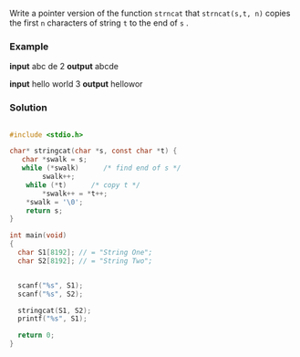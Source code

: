 

Write a pointer version of the function  `strncat`  that `strncat(s,t, n)`  copies the first `n` characters of string  `t`  to the end of  `s`  .


### Example 

**input** 
abc de 2
**output** 
abcde

**input** 
hello world 3 
**output** 
hellowor 


### Solution 

```c

#include <stdio.h>

char* stringcat(char *s, const char *t) { 
   char *swalk = s;
   while (*swalk)      /* find end of s */
        swalk++;
    while (*t)      /* copy t */
        *swalk++ = *t++;
    *swalk = '\0';
    return s;
}

int main(void)
{
  char S1[8192]; // = "String One";
  char S2[8192]; // = "String Two";


  scanf("%s", S1);
  scanf("%s", S2);

  stringcat(S1, S2);
  printf("%s", S1);

  return 0;
}

```
<!--stackedit_data:
eyJoaXN0b3J5IjpbMTA0ODQ1MDk5NSwtMTI1NDYyMjc1MiwxMD
YxOTcyODE5LDIwNDg4NTU3Nl19
-->